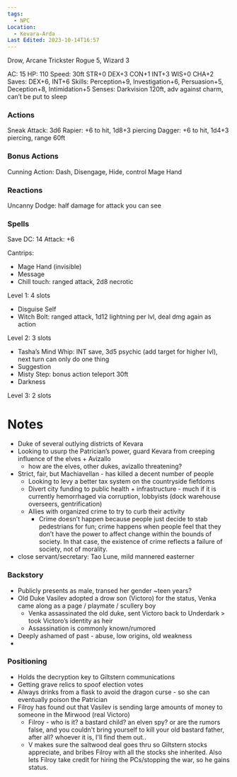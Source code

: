 ```yaml
---
tags:
  - NPC
Location:
  - Kevara-Arda
Last Edited: 2023-10-14T16:57
---
```

Drow, Arcane Trickster Rogue 5, Wizard 3

AC: 15
HP: 110
Speed: 30ft
STR+0 DEX+3 CON+1 INT+3 WIS+0 CHA+2
Saves: DEX+6, INT+6
Skills: Perception+9, Investigation+6, Persuasion+5, Deception+8, Intimidation+5
Senses: Darkvision 120ft, adv against charm, can’t be put to sleep

### Actions
Sneak Attack: 3d6
Rapier: +6 to hit, 1d8+3 piercing
Dagger: +6 to hit, 1d4+3 piercing, range 60ft
### Bonus Actions
Cunning Action: Dash, Disengage, Hide, control Mage Hand
### Reactions
Uncanny Dodge: half damage for attack you can see
### Spells
Save DC: 14 Attack: +6

Cantrips:
- Mage Hand (invisible)
- Message
- Chill touch: ranged attack, 2d8 necrotic

Level 1: 4 slots
- Disguise Self
- Witch Bolt: ranged attack, 1d12 lightning per lvl, deal dmg again as action

Level 2: 3 slots
- Tasha’s Mind Whip: INT save, 3d5 psychic (add target for higher lvl), next turn can only do one thing
- Suggestion
- Misty Step: bonus action teleport 30ft
- Darkness

Level 3: 2 slots

# Notes
- Duke of several outlying districts of Kevara
- Looking to usurp the Patrician’s power, guard Kevara from creeping influence of the elves + Avizallo
    - how are the elves, other dukes, avizallo threatening?
- Strict, fair, but Machiavellan - has killed a decent number of people
    - Looking to levy a better tax system on the countryside fiefdoms
    - Divert city funding to public health + infrastructure - much if it is currently hemorrhaged via corruption, lobbyists (dock warehouse overseers, gentrification)
    - Allies with organized crime to try to curb their activity
        - Crime doesn’t happen because people just decide to stab pedestrians for fun; crime happens when people feel that they don’t have the power to affect change within the bounds of society. In that case, the existence of crime reflects a failure of society, not of morality.
- close servant/secretary: Tao Lune, mild mannered easterner
### Backstory
- Publicly presents as male, transed her gender ~teen years?
- Old Duke Vasilev adopted a drow son (Victoro) for the status, Venka came along as a page / playmate / scullery boy
    - Venka assassinated the old duke, sent Victoro back to Underdark > took Victoro’s identity as heir
    - Assassination is commonly known/rumored
- Deeply ashamed of past - abuse, low origins, old weakness
- 
### Positioning
- Holds the decryption key to Giltstern communications 
- Getting grave relics to spoof election votes
- Always drinks from a flask to avoid the dragon curse - so she can eventually poison the Patrician
- Filroy has found out that Vasilev is sending large amounts of money to someone in the Mirwood (real Victoro)
	- Filroy - who is it? a bastard child? an elven spy? or are the rumors false, and you couldn't bring yourself to kill your old bastard father, after all? whoever it is, I'll find them out..
	- V makes sure the saltwood deal goes thru so Giltstern stocks appreciate, and bribes Filroy with all the stocks she inherited. Also lets Filroy take credit for hiring the PCs/stopping the war, so he gains status. 